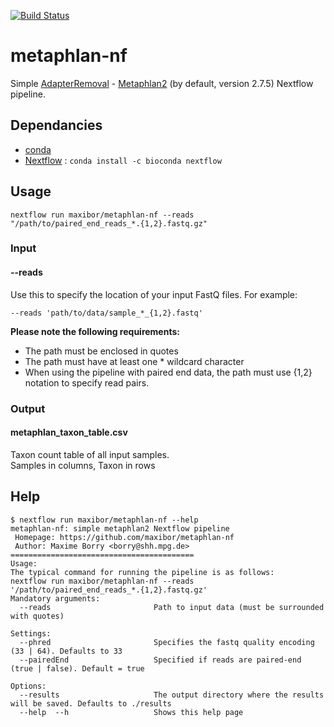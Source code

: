[![Build Status](https://travis-ci.com/maxibor/metaphlan-nf.svg?token=pwT9AgYi4qJY4LTp9WUy&branch=master)](https://travis-ci.com/maxibor/metaphlan-nf)

# metaphlan-nf

Simple [AdapterRemoval](https://github.com/MikkelSchubert/adapterremoval) - [Metaphlan2](https://bitbucket.org/biobakery/metaphlan2/src/default) (by default, version 2.7.5) Nextflow pipeline.

## Dependancies

- [conda](https://conda.io/en/latest/) 
- [Nextflow](https://www.nextflow.io/) : `conda install -c bioconda nextflow`

## Usage

```
nextflow run maxibor/metaphlan-nf --reads "/path/to/paired_end_reads_*.{1,2}.fastq.gz"
```

### Input

#### --reads

Use this to specify the location of your input FastQ files. For example:

`--reads 'path/to/data/sample_*_{1,2}.fastq'`

**Please note the following requirements:**

- The path must be enclosed in quotes
- The path must have at least one * wildcard character
- When using the pipeline with paired end data, the path must use {1,2} notation to specify read pairs.


### Output

#### metaphlan_taxon_table.csv

Taxon count table of all input samples.  
Samples in columns, Taxon in rows

## Help

```
$ nextflow run maxibor/metaphlan-nf --help
metaphlan-nf: simple metaphlan2 Nextflow pipeline
 Homepage: https://github.com/maxibor/metaphlan-nf
 Author: Maxime Borry <borry@shh.mpg.de>
=========================================
Usage:
The typical command for running the pipeline is as follows:
nextflow run maxibor/metaphlan-nf --reads '/path/to/paired_end_reads_*.{1,2}.fastq.gz'
Mandatory arguments:
  --reads                       Path to input data (must be surrounded with quotes)

Settings:
  --phred                       Specifies the fastq quality encoding (33 | 64). Defaults to 33
  --pairedEnd                   Specified if reads are paired-end (true | false). Default = true

Options:
  --results                     The output directory where the results will be saved. Defaults to ./results
  --help  --h                   Shows this help page
```
